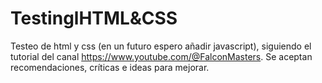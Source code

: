 # TestinglHTML&CSS
Testeo de html y css (en un futuro espero añadir javascript), siguiendo el tutorial del canal https://www.youtube.com/@FalconMasters.
Se aceptan recomendaciones, críticas e ideas para mejorar.
